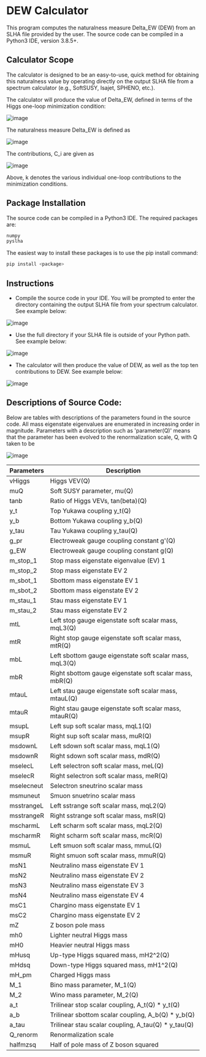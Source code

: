 # DEW Calculator
This program computes the naturalness measure Delta_EW (DEW) from an SLHA file provided by the user. The source code can be compiled in a Python3 IDE, version 3.8.5+.

## Calculator Scope
The calculator is designed to be an easy-to-use, quick method for obtaining this naturalness value by operating directly on the output SLHA file from a spectrum calculator (e.g., SoftSUSY, Isajet, SPHENO, etc.).

The calculator will produce the value of Delta_EW, defined in terms of the Higgs one-loop minimization condition:

![image](https://user-images.githubusercontent.com/85904612/123332148-c3b67700-d505-11eb-88c6-1d0aa9cc8488.png)

The naturalness measure Delta_EW is defined as 

![image](https://user-images.githubusercontent.com/85904612/123333435-5d325880-d507-11eb-9437-68f18dbe9657.png)


The contributions, C_i are given as

![image](https://user-images.githubusercontent.com/85904612/123333314-36742200-d507-11eb-9343-4bdaf9272592.png)

Above, k denotes the various individual one-loop contributions to the minimization conditions. 

## Package Installation
The source code can be compiled in a Python3 IDE. The required packages are:

```sh
numpy
pyslha
```

The easiest way to install these packages is to use the pip install command:

```sh
pip install <package>
```

## Instructions
- Compile the source code in your IDE. You will be prompted to enter the directory containing the output SLHA file from your spectrum calculator. See example below:

![image](https://user-images.githubusercontent.com/85904612/123331182-91584a00-d504-11eb-868f-fdea750dc179.png)

- Use the full directory if your SLHA file is outside of your Python path. See example below:

![image](https://user-images.githubusercontent.com/85904612/123335876-b5b72500-d50a-11eb-8714-43db7c1c7992.png)

- The calculator will then produce the value of DEW, as well as the top ten contributions to DEW. See example below:

![image](https://user-images.githubusercontent.com/85904612/123335984-db442e80-d50a-11eb-8f73-5bb0d0040053.png)

## Descriptions of Source Code:
Below are tables with descriptions of the parameters found in the source code. All mass eigenstate eigenvalues are enumerated in increasing order in magnitude. Parameters with a description such as 'parameter(Q)' means that the parameter has been evolved to the renormalization scale, Q, with Q taken to be

![image](https://user-images.githubusercontent.com/85904612/123335409-067a4e00-d50a-11eb-88b1-8df6b125055f.png)

| Parameters | Description |
| ------ | ------ |
| vHiggs | Higgs VEV(Q) |
| muQ | Soft SUSY parameter, mu(Q) |
| tanb | Ratio of Higgs VEVs, tan(beta)(Q) |
| y_t | Top Yukawa coupling y_t(Q) |
| y_b | Bottom Yukawa coupling y_b(Q) |
| y_tau | Tau Yukawa coupling y_tau(Q) |
| g_pr | Electroweak gauge coupling constant g'(Q) |
| g_EW | Electroweak gauge coupling constant g(Q) |
| m_stop_1 | Stop mass eigenstate eigenvalue (EV) 1 |
| m_stop_2 | Stop mass eigenstate EV 2 |
| m_sbot_1 | Sbottom mass eigenstate EV 1 |
| m_sbot_2 | Sbottom mass eigenstate EV 2 |
| m_stau_1 | Stau mass eigenstate EV 1 |
| m_stau_2 | Stau mass eigenstate EV 2 |
| mtL | Left stop gauge eigenstate soft scalar mass, mqL3(Q) |
| mtR | Right stop gauge eigenstate soft scalar mass, mtR(Q) |
| mbL | Left sbottom gauge eigenstate soft scalar mass, mqL3(Q) |
| mbR | Right sbottom gauge eigenstate soft scalar mass, mbR(Q) |
| mtauL | Left stau gauge eigenstate soft scalar mass, mtauL(Q) |
| mtauR | Right stau gauge eigenstate soft scalar mass, mtauR(Q) |
| msupL | Left sup soft scalar mass, mqL1(Q) |
| msupR | Right sup soft scalar mass, muR(Q) |
| msdownL | Left sdown soft scalar mass, mqL1(Q) |
| msdownR | Right sdown soft scalar mass, mdR(Q) |
| mselecL | Left selectron soft scalar mass, meL(Q) |
| mselecR | Right selectron soft scalar mass, meR(Q) |
| mselecneut | Selectron sneutrino scalar mass |
| msmuneut | Smuon snuetrino scalar mass |
| msstrangeL | Left sstrange soft scalar mass, mqL2(Q) |
| msstrangeR | Right sstrange soft scalar mass, msR(Q) |
| mscharmL | Left scharm soft scalar mass, mqL2(Q) |
| mscharmR | Right scharm soft scalar mass, mcR(Q) |
| msmuL | Left smuon soft scalar mass, mmuL(Q) |
| msmuR | Right smuon soft scalar mass, mmuR(Q) |
| msN1 | Neutralino mass eigenstate EV 1 |
| msN2 | Neutralino mass eigenstate EV 2 |
| msN3 | Neutralino mass eigenstate EV 3 |
| msN4 | Neutralino mass eigenstate EV 4 |
| msC1 | Chargino mass eigenstate EV 1 |
| msC2 | Chargino mass eigenstate EV 2 |
| mZ | Z boson pole mass |
| mh0 | Lighter neutral Higgs mass |
| mH0 | Heavier neutral Higgs mass |
| mHusq | Up-type Higgs squared mass, mH2^2(Q) |
| mHdsq | Down-type Higgs squared mass, mH1^2(Q) |
| mH_pm | Charged Higgs mass |
| M_1 | Bino mass parameter, M_1(Q) |
| M_2 | Wino mass parameter, M_2(Q) |
| a_t | Trilinear stop scalar coupling, A_t(Q) * y_t(Q) |
| a_b | Trilinear sbottom scalar coupling, A_b(Q) * y_b(Q) |
| a_tau | Trilinear stau scalar coupling, A_tau(Q) * y_tau(Q) |
| Q_renorm | Renormalization scale |
| halfmzsq | Half of pole mass of Z boson squared |
